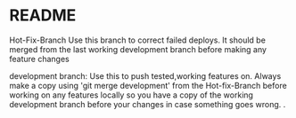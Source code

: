 # README



Hot-Fix-Branch
Use this branch to correct failed deploys. It should be merged from the last working development branch before making any feature changes

development branch:
Use this to push tested,working features on. Always make a copy using 'git merge development' from the Hot-fix-Branch before working on any features locally so you have a copy of the working development branch before your changes in case something goes wrong.
.